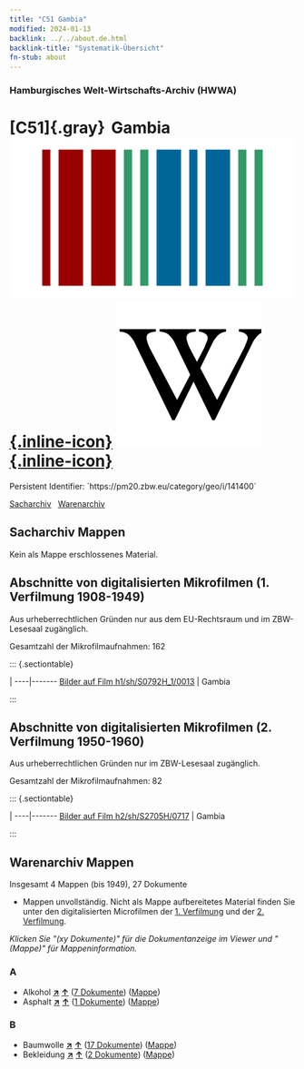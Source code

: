 ```yaml
---
title: "C51 Gambia"
modified: 2024-01-13
backlink: ../../about.de.html
backlink-title: "Systematik-Übersicht"
fn-stub: about
---
```


### Hamburgisches Welt-Wirtschafts-Archiv (HWWA)

# [C51]{.gray}&#8201; Gambia &#160; [![Wikidata](/images/Wikidata-logo.svg "Wikidata"){.inline-icon}](http://www.wikidata.org/entity/Q1005) [![Wikipedia](/images/Wikipedia-W.svg "Wikipedia"){.inline-icon}](https://de.wikipedia.org/wiki/Gambia)

<div class="hint">Persistent Identifier: `https://pm20.zbw.eu/category/geo/i/141400`</div>




[Sacharchiv](#sacharchiv-mappen) &#160; [Warenarchiv](#warenarchiv-mappen)





## Sacharchiv Mappen








Kein als Mappe erschlossenes Material.



<a id="filmsections" />

## Abschnitte von digitalisierten Mikrofilmen (1. Verfilmung 1908-1949)

<p>Aus urheberrechtlichen Gründen nur aus dem EU-Rechtsraum und im ZBW-Lesesaal zugänglich.</p>


<p>Gesamtzahl der Mikrofilmaufnahmen: 162</p>





::: {.sectiontable}

 | 
----|-------
<a class="btn" href="https://pm20.zbw.eu/film/h1/sh/S0792H_1/0013" rel="nofollow">Bilder auf Film h1/sh/S0792H_1/0013</a> | Gambia


:::




## Abschnitte von digitalisierten Mikrofilmen (2. Verfilmung 1950-1960)

<p>Aus urheberrechtlichen Gründen nur im ZBW-Lesesaal zugänglich.</p>


<p>Gesamtzahl der Mikrofilmaufnahmen: 82</p>





::: {.sectiontable}

 | 
----|-------
<a class="btn" href="https://pm20.zbw.eu/film/h2/sh/S2705H/0717" rel="nofollow">Bilder auf Film h2/sh/S2705H/0717</a> | Gambia


:::














## Warenarchiv Mappen










Insgesamt 4 Mappen (bis 1949), 27 Dokumente
- Mappen unvollständig.  Nicht als Mappe aufbereitetes Material finden Sie
unter den digitalisierten Microfilmen der [1. Verfilmung](/film/h1_wa.de.html)
und der [2. Verfilmung](/film/h2_wa.de.html).

_Klicken Sie "(xy Dokumente)" für die Dokumentanzeige im Viewer und "(Mappe)" für Mappeninformation._




### A

- Alkohol [**&nearr;**](../../../ware/i/141966/about.de.html "Alkohol (XXX in der ganzen Welt)") [**&uarr;**](../../../ware/about.de.html#PID20.02-Sp "Warensystematik") (<a href="https://pm20.zbw.eu/iiifview/folder/wa/141966,141400" title="über: Alkohol : Gambia" target="_blank">7 Dokumente</a>) ([Mappe](../../../../folder/wa/1419xx/141966/1414xx/141400/about.de.html))
- Asphalt [**&nearr;**](../../../ware/i/142016/about.de.html "Asphalt (XXX in der ganzen Welt)") [**&uarr;**](../../../ware/about.de.html#PID22-Bd01 "Warensystematik") (<a href="https://pm20.zbw.eu/iiifview/folder/wa/142016,141400" title="über: Asphalt : Gambia" target="_blank">1 Dokumente</a>) ([Mappe](../../../../folder/wa/1420xx/142016/1414xx/141400/about.de.html))

### B

- Baumwolle [**&nearr;**](../../../ware/i/142089/about.de.html "Baumwolle (XXX in der ganzen Welt)") [**&uarr;**](../../../ware/about.de.html#PLW04-Bw "Warensystematik") (<a href="https://pm20.zbw.eu/iiifview/folder/wa/142089,141400" title="über: Baumwolle : Gambia" target="_blank">17 Dokumente</a>) ([Mappe](../../../../folder/wa/1420xx/142089/1414xx/141400/about.de.html))
- Bekleidung [**&nearr;**](../../../ware/i/142106/about.de.html "Bekleidung (XXX in der ganzen Welt)") [**&uarr;**](../../../ware/about.de.html#PID19-Bk "Warensystematik") (<a href="https://pm20.zbw.eu/iiifview/folder/wa/142106,141400" title="über: Bekleidung : Gambia" target="_blank">2 Dokumente</a>) ([Mappe](../../../../folder/wa/1421xx/142106/1414xx/141400/about.de.html))




